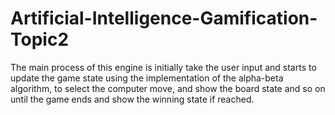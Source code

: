 # Artificial-Intelligence-Gamification-Topic2
The main process of this engine is initially take the user input and starts to update the game state using the implementation of the alpha-beta algorithm, to select the computer move, and show the board state and so on until the game ends and show the winning state if reached.
